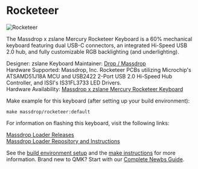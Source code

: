 # Rocketeer

![Rocketeer](https://massdrop-s3.imgix.net/product-images/massdrop-x-zslane-mercury-rocketeer-mechanical-keyboard/FP/eDYjBAGCRO6WSlHu9Fj5_PC.png?auto=format&fm=png&fit=fill&w=700&h=467)

The Massdrop x zslane Mercury Rocketeer Keyboard is a 60% mechanical keyboard featuring dual USB-C connectors, an integrated Hi-Speed USB 2.0 hub, and fully customizable RGB backlighting (and underlighting).

Designer: zslane
Keyboard Maintainer: [Drop / Massdrop](https://github.com/Massdrop/qmk_firmware)  
Hardware Supported: Massdrop, Inc. Rocketeer PCBs utilizing Microchip's ATSAMD51J18A MCU and USB2422 2-Port USB 2.0 Hi-Speed Hub Controller, and ISSI's IS31FL3733 LED Drivers.  
Hardware Availability: [Massdrop x zslane Mercury Rocketeer Keyboard](https://drop.com/buy/massdrop-x-zslane-mercury-rocketeer-mechanical-keyboard)

Make example for this keyboard (after setting up your build environment):

    make massdrop/rocketeer:default

For information on flashing this keyboard, visit the following links:

[Massdrop Loader Releases](https://github.com/Massdrop/mdloader/releases/tag/1.0.3)  
[Massdrop Loader Repository and Instructions](https://github.com/Massdrop/mdloader)

See the [build environment setup](https://docs.qmk.fm/#/getting_started_build_tools) and the [make instructions](https://docs.qmk.fm/#/getting_started_make_guide) for more information. Brand new to QMK? Start with our [Complete Newbs Guide](https://docs.qmk.fm/#/newbs).
